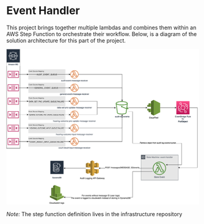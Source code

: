 # Event Handler

This project brings together multiple lambdas and combines them within an AWS Step Function to orchestrate their workflow. Below, is a diagram of the solution architecture for this part of the project.

![Bichard7 Audit Logging - Event Handler](docs/infrastructure.png?raw=true "Infrastructure")

_Note:_ The step function definition lives in the infrastructure repository
